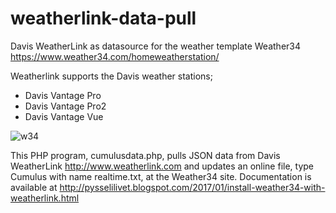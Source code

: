 # weatherlink-data-pull
Davis WeatherLink as datasource for the weather template Weather34 https://www.weather34.com/homeweatherstation/

Weatherlink supports the Davis weather stations;
  * Davis Vantage Pro
  * Davis Vantage Pro2
  * Davis Vantage Vue
  
![w34](https://user-images.githubusercontent.com/16189982/55459434-d627fb80-55ef-11e9-990d-8ba1c3cfbadb.png)

This PHP program, cumulusdata.php, pulls JSON data from Davis WeatherLink http://www.weatherlink.com and updates an online file, type Cumulus with name realtime.txt, at the Weather34 site. Documentation is available at http://pysselilivet.blogspot.com/2017/01/install-weather34-with-weatherlink.html

